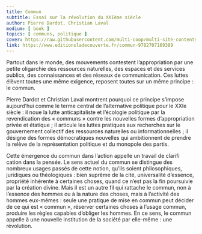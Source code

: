 ```yaml
---
title: Commun
subtitle: Essai sur la révolution du XXIème siècle
author: Pierre Dardot, Christian Laval
medium: [ book ]
topics: [ communs, politique ]
cover: https://raw.githubusercontent.com/multi-coop/multi-site-contents/main/texts/ressources/images/communs-dardot-laval.jpeg
link: https://www.editionsladecouverte.fr/commun-9782707169389
---
```


Partout dans le monde, des mouvements contestent l’appropriation par une petite oligarchie des ressources naturelles, des espaces et des services publics, des connaissances et des réseaux de communication. Ces luttes élèvent toutes une même exigence, reposent toutes sur un même principe : le commun.

Pierre Dardot et Christian Laval montrent pourquoi ce principe s’impose aujourd’hui comme le terme central de l’alternative politique pour le XXIe siècle : il noue la lutte anticapitaliste et l’écologie politique par la revendication des « communs » contre les nouvelles formes d’appropriation privée et étatique ; il articule les luttes pratiques aux recherches sur le gouvernement collectif des ressources naturelles ou informationnelles ; il désigne des formes démocratiques nouvelles qui ambitionnent de prendre la relève de la représentation politique et du monopole des partis.

Cette émergence du commun dans l’action appelle un travail de clarifi cation dans la pensée. Le sens actuel du commun se distingue des nombreux usages passés de cette notion, qu’ils soient philosophiques, juridiques ou théologiques : bien suprême de la cité, universalité d’essence, propriété inhérente à certaines choses, quand ce n’est pas la fin poursuivie par la création divine. Mais il est un autre fil qui rattache le commun, non à l’essence des hommes ou à la nature des choses, mais à l’activité des hommes eux-mêmes : seule une pratique de mise en commun peut décider de ce qui est « commun », réserver certaines choses à l’usage commun, produire les règles capables d’obliger les hommes. En ce sens, le commun appelle à une nouvelle institution de la société par elle-même : une révolution.
